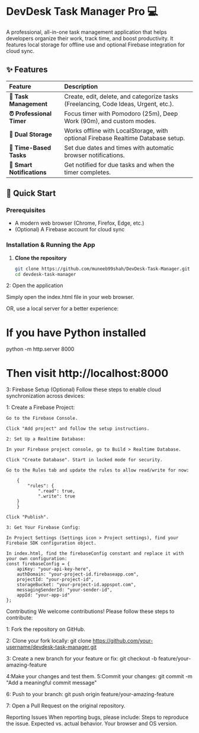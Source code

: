 # DevDesk Task Manager Pro 💻

A professional, all-in-one task management application that helps developers organize their work, track time, and boost productivity. It features local storage for offline use and optional Firebase integration for cloud sync.

## ✨ Features

| Feature | Description |
| :--- | :--- |
| **📝 Task Management** | Create, edit, delete, and categorize tasks (Freelancing, Code Ideas, Urgent, etc.). |
| **⏰ Professional Timer** | Focus timer with Pomodoro (25m), Deep Work (90m), and custom modes. |
| **💾 Dual Storage** | Works offline with LocalStorage, with optional Firebase Realtime Database setup. |
| **📅 Time-Based Tasks** | Set due dates and times with automatic browser notifications. |
| **🔔 Smart Notifications** | Get notified for due tasks and when the timer completes. |

## 🚀 Quick Start

### Prerequisites
- A modern web browser (Chrome, Firefox, Edge, etc.)
- (Optional) A Firebase account for cloud sync

### Installation & Running the App
1. **Clone the repository**
   ```bash
   git clone https://github.com/muneeb99shah/DevDesk-Task-Manager.git
   cd devdesk-task-manager

2: Open the application

Simply open the index.html file in your web browser.

OR, use a local server for a better experience:
 
# If you have Python installed
python -m http.server 8000
# Then visit http://localhost:8000

3: Firebase Setup (Optional)
Follow these steps to enable cloud synchronization across devices:

   1: Create a Firebase Project:

    Go to the Firebase Console.

    Click "Add project" and follow the setup instructions.

    2: Set Up a Realtime Database:

    In your Firebase project console, go to Build > Realtime Database.

    Click "Create Database". Start in locked mode for security.

    Go to the Rules tab and update the rules to allow read/write for now:

        {
            "rules": {
                ".read": true,
                ".write": true
        }
        }

    Click "Publish".

    3: Get Your Firebase Config:

    In Project Settings (Settings icon > Project settings), find your Firebase SDK configuration object.

    In index.html, find the firebaseConfig constant and replace it with your own configuration:
    const firebaseConfig = {
        apiKey: "your-api-key-here",
        authDomain: "your-project-id.firebaseapp.com",
        projectId: "your-project-id",
        storageBucket: "your-project-id.appspot.com",
        messagingSenderId: "your-sender-id",
        appId: "your-app-id"
    };


Contributing
We welcome contributions! Please follow these steps to contribute:

1: Fork the repository on GitHub.

2: Clone your fork locally:
git clone https://github.com/your-username/devdesk-task-manager.git

3: Create a new branch for your feature or fix:
git checkout -b feature/your-amazing-feature

4:Make your changes and test them.
5:Commit your changes:
git commit -m "Add a meaningful commit message"

6: Push to your branch:
git push origin feature/your-amazing-feature

7: Open a Pull Request on the original repository.


Reporting Issues
When reporting bugs, please include:
Steps to reproduce the issue.
Expected vs. actual behavior.
Your browser and OS version.